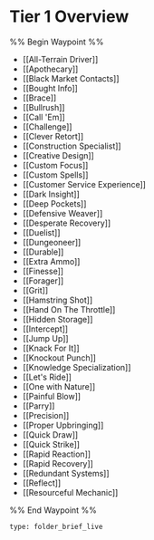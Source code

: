 # Tier 1 Overview

%% Begin Waypoint %%
- [[All-Terrain Driver]]
- [[Apothecary]]
- [[Black Market Contacts]]
- [[Bought Info]]
- [[Brace]]
- [[Bullrush]]
- [[Call 'Em]]
- [[Challenge]]
- [[Clever Retort]]
- [[Construction Specialist]]
- [[Creative Design]]
- [[Custom Focus]]
- [[Custom Spells]]
- [[Customer Service Experience]]
- [[Dark Insight]]
- [[Deep Pockets]]
- [[Defensive Weaver]]
- [[Desperate Recovery]]
- [[Duelist]]
- [[Dungeoneer]]
- [[Durable]]
- [[Extra Ammo]]
- [[Finesse]]
- [[Forager]]
- [[Grit]]
- [[Hamstring Shot]]
- [[Hand On The Throttle]]
- [[Hidden Storage]]
- [[Intercept]]
- [[Jump Up]]
- [[Knack For It]]
- [[Knockout Punch]]
- [[Knowledge Specialization]]
- [[Let's Ride]]
- [[One with Nature]]
- [[Painful Blow]]
- [[Parry]]
- [[Precision]]
- [[Proper Upbringing]]
- [[Quick Draw]]
- [[Quick Strike]]
- [[Rapid Reaction]]
- [[Rapid Recovery]]
- [[Redundant Systems]]
- [[Reflect]]
- [[Resourceful Mechanic]]

%% End Waypoint %%

 
```ccard
type: folder_brief_live
```
 
